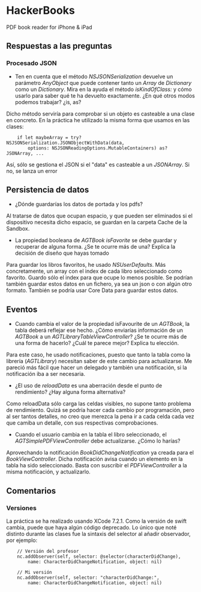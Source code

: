 # HackerBooks
PDF book reader for iPhone &amp; iPad

## Respuestas a las preguntas

### Procesado JSON
* Ten en cuenta que el método *NSJSONSerialization* devuelve un parámetro *AnyObject* que puede contener tanto un *Array* de *Dictionary* como un *Dictionary*. Mira en la ayuda el método *isKindOfClass:* y cómo usarlo para saber qué te ha devuelto exactamente. ¿En qué otros modos podemos trabajar? ¿is, as?

Dicho método serviría para comprobar si un objeto es casteable a una clase en concreto. En la práctica he utilizado la misma forma que usamos en las clases:

		if let maybeArray = try? NSJSONSerialization.JSONObjectWithData(data,
        	options: NSJSONReadingOptions.MutableContainers) as? JSONArray, ...

Así, sólo se gestiona el JSON si el "data" es casteable a un *JSONArray*. Si no, se lanza un error

## Persistencia de datos
* ¿Dónde guardarías los datos de portada y los pdfs?

Al tratarse de datos que ocupan espacio, y que pueden ser eliminados si el dispositivo necesita dicho espacio, se guardan en la carpeta Cache de la Sandbox.

* La propiedad booleana de *AGTBook* *isFavorite* se debe guardar y recuperar de alguna forma. ¿Se te ocurre más de una? Explica la decisión de diseño que hayas tomado

Para guardar los libros favoritos, he usado *NSUserDefaults*. Más concretamente, un array con el index de cada libro seleccionado como favorito. Guardo sólo el index para que ocupe lo menos posible.
Se podrían también guardar estos datos en un fichero, ya sea un json o con algún otro formato.
También se podría usar Core Data para guardar estos datos.

## Eventos

* Cuando cambia el valor de la propiedad isFavourite de un *AGTBook*, la tabla deberá reflejar ese hecho. ¿Cómo enviarías información de un *AGTBook* a un *AGTLibraryTableViewController*? ¿Se te ocurre más de una forma de hacerlo? ¿Cuál te parece mejor? Explica tu elección.

Para este caso, he usado notificaciones, puesto que tanto la tabla como la librería (*AGTLibrary*) necesitan saber de este cambio para actualizarse. Me pareció más fácil que hacer un delegado y también una notificación, si la notificación iba a ser necesaria.

* ¿El uso de *reloadData* es una aberración desde el punto de rendimiento? ¿Hay alguna forma alternativa?

Como reloadData sólo carga las celdas visibles, no supone tanto problema de rendimiento. Quizá se podría hacer cada cambio por programación, pero al ser tantos detalles, no creo que merezca la pena ir a cada celda cada vez que camiba un detalle, con sus respectivas comprobaciones.

* Cuando el usuario cambia en la tabla el libro seleccionado, el *AGTSimplePDFViewController* debe actualizarse. ¿Cómo lo harías?

Aprovechando la notificación *BookDidChangeNotification* ya creada para el *BookViewController*. Dicha notificación avisa cuando un elemento en la tabla ha sido seleccionado. Basta con suscribir el *PDFViewController* a la misma notificación, y actualizarlo.

## Comentarios

### Versiones

La práctica se ha realizado usando XCode 7.2.1. Como la versión de swift cambia, puede que haya algún código deprecado. Lo único que noté distinto durante las clases fue la sintaxis del selector al añadir observador, por ejemplo:

		// Versión del profesor
		nc.addObserver(self, selector: @selector(characterDidChange),
			name: CharacterDidChangeNotification, object: nil)

		// Mi versión
		nc.addObserver(self, selector: "characterDidChange:",
		 	name: CharacterDidChangeNotification, object: nil)